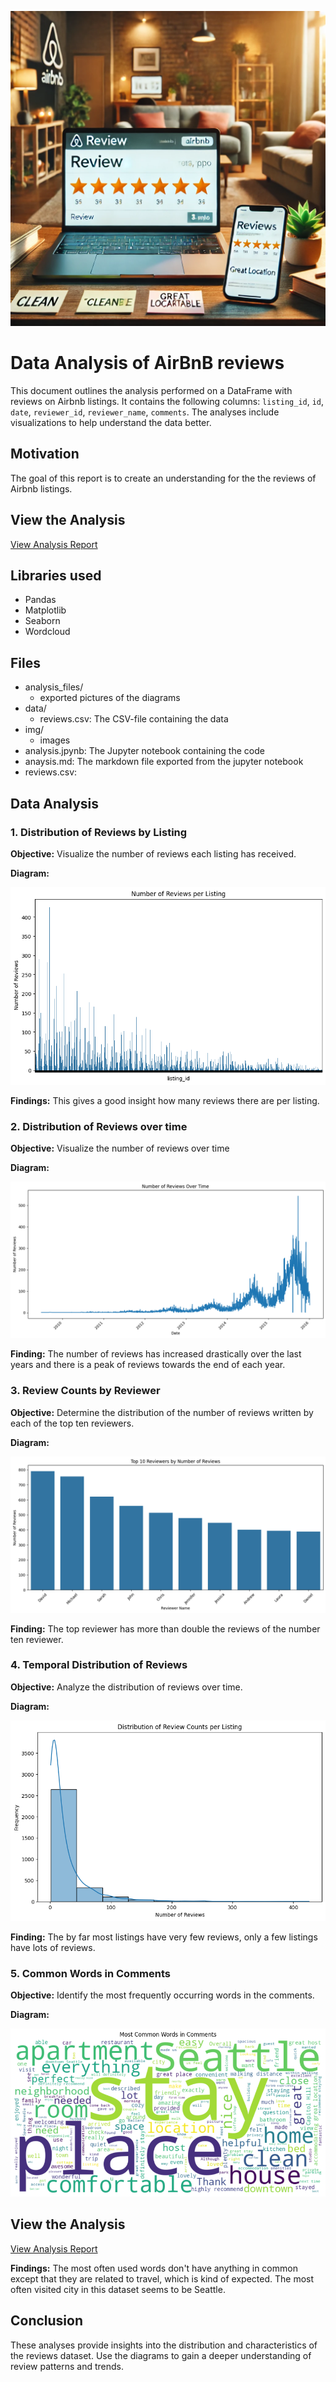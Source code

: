 ![Cinema](img/title_image.png)

# Data Analysis of AirBnB reviews

This document outlines the analysis performed on a DataFrame with reviews on Airbnb listings. It contains the following columns: `listing_id`, `id`, `date`, `reviewer_id`, `reviewer_name`, `comments`. The analyses include visualizations to help understand the data better.

## Motivation

The goal of this report is to create an understanding for the the reviews of Airbnb listings.

## View the Analysis

[View Analysis Report](analysis.md)

## Libraries used

* Pandas
* Matplotlib
* Seaborn
* Wordcloud

## Files

* analysis_files/
  * exported pictures of the diagrams
* data/
  * reviews.csv: The CSV-file containing the data
* img/
  * images
* analysis.jpynb: The Jupyter notebook containing the code
* anaysis.md: The markdown file exported from the jupyter notebook
* reviews.csv:


## Data Analysis

### 1. Distribution of Reviews by Listing

**Objective:** Visualize the number of reviews each listing has received.

**Diagram:**

![png](analysis_files/analysis_9_0.png)

**Findings:** This gives a good insight how many reviews there are per listing.

### 2. Distribution of Reviews over time

**Objective:** Visualize the number of reviews over time

**Diagram:**

![png](analysis_files/analysis_11_0.png)

**Finding:** The number of reviews has increased drastically over the last years and there is a peak of reviews towards the end of each year.

### 3. Review Counts by Reviewer

**Objective:** Determine the distribution of the number of reviews written by each of the top ten reviewers.

**Diagram:**

![png](analysis_files/analysis_13_0.png)

**Finding:** The top reviewer has more than double the reviews of the number ten reviewer.

### 4. Temporal Distribution of Reviews

**Objective:** Analyze the distribution of reviews over time.

**Diagram:**

![png](analysis_files/analysis_15_0.png)

**Finding:** The by far most listings have very few reviews, only a few listings have lots of reviews.

### 5. Common Words in Comments

**Objective:** Identify the most frequently occurring words in the comments.

**Diagram:**

![png](analysis_files/analysis_17_0.png)

## View the Analysis

[View Analysis Report](analysis.md)

**Findings:** The most often used words don't have anything in common except that they are related to travel, which is kind of expected. The most often visited city in this dataset seems to be Seattle.

## Conclusion

These analyses provide insights into the distribution and characteristics of the reviews dataset. Use the diagrams to gain a deeper understanding of review patterns and trends.
